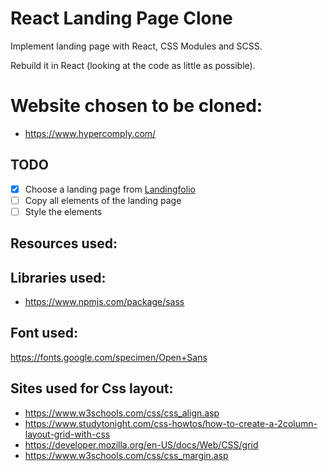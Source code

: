 # React Landing Page Clone

Implement landing page with React, CSS Modules and SCSS.

Rebuild it in React (looking at the code as little as possible).

# Website chosen to be cloned:

- https://www.hypercomply.com/

## TODO

- [x] Choose a landing page from [Landingfolio](https://www.landingfolio.com/)
- [ ] Copy all elements of the landing page
- [ ] Style the elements

## Resources used:

## Libraries used:

- https://www.npmjs.com/package/sass

## Font used:

https://fonts.google.com/specimen/Open+Sans

## Sites used for Css layout:

- https://www.w3schools.com/css/css_align.asp
- https://www.studytonight.com/css-howtos/how-to-create-a-2column-layout-grid-with-css
- https://developer.mozilla.org/en-US/docs/Web/CSS/grid
- https://www.w3schools.com/css/css_margin.asp
